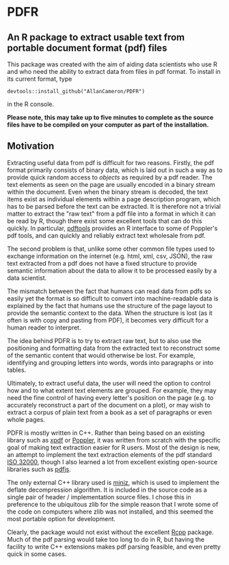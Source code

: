 # PDFR 

## An R package to extract usable text from portable document format (pdf) files

This package was created with the aim of aiding data scientists who
use R and who need the ability to extract data from files in pdf format. To
install in its current format, type 
```
devtools::install_github("AllanCameron/PDFR") 
``` 
in the R console.

**Please note, this may take up to five minutes to complete as the source files 
have to be compiled on your computer as part of the installation.**

## Motivation 
Extracting useful data from pdf is difficult for two reasons. Firstly, the pdf 
format primarily consists of binary data, which is laid out in such a way as to 
provide quick random access to *objects* as required by a pdf reader. The text 
elements as seen on the page are usually encoded in a binary stream within the 
document. Even when the binary stream is decoded, the text items exist as 
individual elements within a page description program, which has to be parsed 
before the text can be extracted. It is therefore not a trivial matter to 
extract the "raw text" from a pdf file into a format in which it can be read by 
R, though there exist some excellent tools that can do this quickly. In 
particular, 
[pdftools](https://ropensci.org/blog/2016/03/01/pdftools-and-jeroen/)
provides an R interface to some of Poppler's pdf tools, and can quickly and 
reliably extract text wholesale from pdf. 

The second problem is that, unlike some other common file types used to exchange 
information on the internet (e.g. html, xml, csv, JSON), the raw text extracted 
from a pdf does not have a fixed structure to provide semantic information about 
the data to allow it to be processed easily by a data scientist. 

The mismatch between the fact that humans can read data from pdfs so easily yet 
the format is so difficult to convert into machine-readable data is explained by 
the fact that humans use the structure of the page layout to provide the 
semantic context to the data. When the structure is lost (as it often is with
copy and pasting from PDF), it becomes very difficult for a human reader to 
interpret. 

The idea behind PDFR is to try to extract raw text, but to also use the 
positioning and formatting data from the extracted text to reconstruct some of 
the semantic content that would otherwise be lost. For example, identifying and 
grouping letters into words, words into paragraphs or into tables. 

Ultimately, to extract useful data, the user will need the option to control how 
and to what extent text elements are grouped. For example, they may need the 
fine control of having every letter's position on the page (e.g. to accurately 
reconstruct a part of the document on a plot), or may wish to extract a corpus 
of plain text from a book as a set of paragraphs or even whole pages.  

PDFR is mostly written in C++. Rather than being based on an existing library 
such as [xpdf](https://www.xpdfreader.com/) or
[Poppler](https://poppler.freedesktop.org/), it was written from scratch with 
the specific goal of making text extraction easier for R users. Most of the
design is new, an attempt to implement the text extraction elements 
of the pdf standard [ISO 32000](https://www.iso.org/standard/51502.html), though 
I also learned a lot from excellent existing open-source libraries such as
[pdfjs](https://mozilla.github.io/pdf.js/). 

The only external C++ library used is 
[miniz](https://github.com/richgel999/miniz), which is used to implement the 
deflate decompression algorithm. It is included in the source code as a single 
pair of header / implementation source files. I chose this in preference 
to the ubiquitous zlib for the simple reason that I wrote some of the code on 
computers where zlib was not installed, and this seemed the most portable option 
for development. 

Clearly, the package would not exist without the excellent 
[Rcpp](http://www.rcpp.org/) package. Much of the pdf parsing would take too 
long to do in R, but having the facility to write C++ extensions makes pdf 
parsing feasible, and even pretty quick in some cases. 
